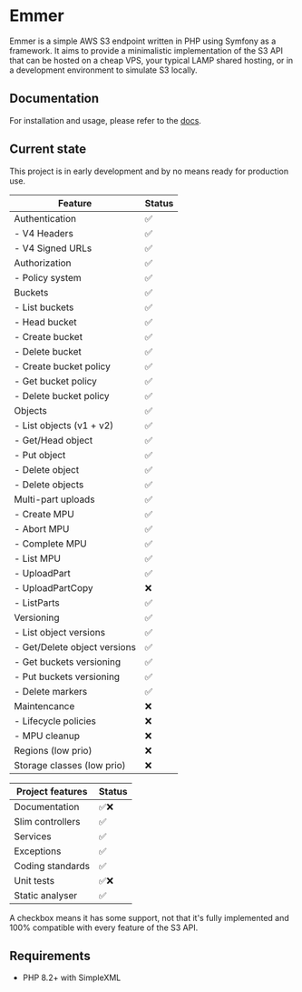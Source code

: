 # Emmer

Emmer is a simple AWS S3 endpoint written in PHP using Symfony as a framework. It aims to provide a minimalistic 
implementation of the S3 API that can be hosted on a cheap VPS, your typical LAMP shared hosting, or in a development
environment to simulate S3 locally.

## Documentation
For installation and usage, please refer to the [docs](docs/README.md).

## Current state

This project is in early development and by no means ready for production use.

| Feature                      | Status |
|------------------------------|--------|
| Authentication               | ✅      |
| - V4 Headers                 | ✅      |
| - V4 Signed URLs             | ✅      |
| Authorization                | ✅      |
| - Policy system              | ✅      |
| Buckets                      | ✅      |
| - List buckets               | ✅      |
| - Head bucket                | ✅      |
| - Create bucket              | ✅      |
| - Delete bucket              | ✅      |
| - Create bucket policy       | ✅      |
| - Get bucket policy          | ✅      |
| - Delete bucket policy       | ✅      |
| Objects                      | ✅      |
| - List objects (v1 + v2)     | ✅      |
| - Get/Head object            | ✅      |
| - Put object                 | ✅      |
| - Delete object              | ✅      |
| - Delete objects             | ✅      |
| Multi-part uploads           | ✅      |
| - Create MPU                 | ✅      |
| - Abort MPU                  | ✅      |
| - Complete MPU               | ✅      |
| - List MPU                   | ✅      |
| - UploadPart                 | ✅      |
| - UploadPartCopy             | ❌      |
| - ListParts                  | ✅      |
| Versioning                   | ✅      |
| - List object versions       | ✅      |
| - Get/Delete object versions | ✅      |
| - Get buckets versioning     | ✅      |
| - Put buckets versioning     | ✅      |
| - Delete markers             | ✅      |
| Maintencance                 | ❌      |
| - Lifecycle policies         | ❌      |
| - MPU cleanup                | ❌      |
| Regions (low prio)           | ❌      |
| Storage classes (low prio)   | ❌      |

| Project features | Status |
|------------------|--------|
| Documentation    | ✅❌     |
| Slim controllers | ✅      |
| Services         | ✅      |
| Exceptions       | ✅      |
| Coding standards | ✅      |
| Unit tests       | ✅❌     |
| Static analyser  | ✅      |

A checkbox means it has some support, not that it's fully implemented and 100% compatible with every feature of the S3 API.

## Requirements

* PHP 8.2+ with SimpleXML

